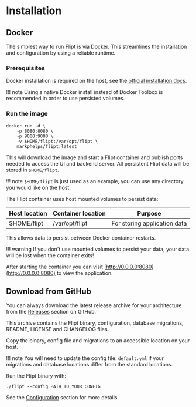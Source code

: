 # Installation

## Docker

The simplest way to run Flipt is via Docker. This streamlines the installation and configuration by using a reliable runtime.

### Prerequisites

Docker installation is required on the host, see the [official installation docs](https://docs.docker.com/install/).

!!! note
    Using a native Docker install instead of Docker Toolbox is recommended in order to use persisted volumes.

### Run the image

```shell
docker run -d \
    -p 8080:8080 \
    -p 9000:9000 \
    -v $HOME/flipt:/var/opt/flipt \
    markphelps/flipt:latest
```

This will download the image and start a Flipt container and publish ports needed to access the UI and backend server. All persistent Flipt data will be stored in `$HOME/flipt`.

!!! note
    `$HOME/flipt` is just used as an example, you can use any directory you would like on the host.

The Flipt container uses host mounted volumes to persist data:

| Host location | Container location | Purpose |
|---|---|---|
| $HOME/flipt  | /var/opt/flipt | For storing application data |

This allows data to persist between Docker container restarts.

!!! warning
    If you don't use mounted volumes to persist your data, your data will be lost when the container exits!

After starting the container you can visit [http://0.0.0.0:8080](http://0.0.0.0:8080) to view the application.

## Download from GitHub

You can always download the latest release archive for your architecture from the [Releases](https://github.com/markphelps/flipt/releases) section on GitHub.

This archive contains the Flipt binary, configuration, database migrations, README, LICENSE and CHANGELOG files.

Copy the binary, config file and migrations to an accessible location on your host.

!!! note
    You will need to update the config file: `default.yml` if your migrations and database locations differ from the standard locations.

Run the Flipt binary with:

```shell
./flipt --config PATH_TO_YOUR_CONFIG
```

See the [Configuration](configuration.md) section for more details.
